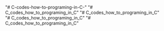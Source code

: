 "# C-codes-how-to-programing-in-C-" 
"# C_codes_how_to_programing_in_C" 
"# C_codes_how_to_programing_in_C" 
"# C_codes_how_to_programing_in_C" 
"# C_codes_how_to_programing_in_C" 
